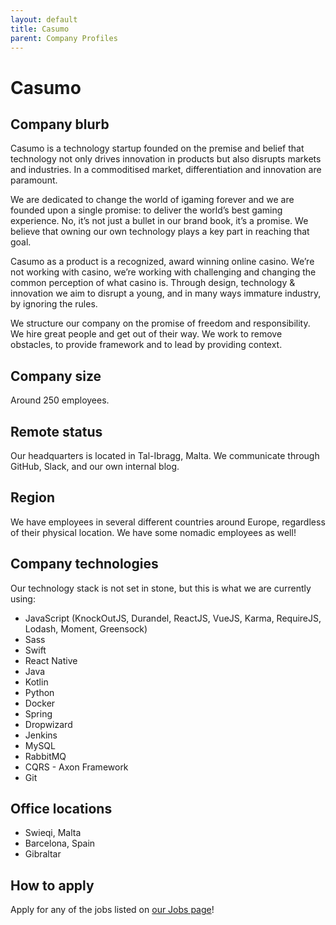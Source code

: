```yaml
---
layout: default
title: Casumo
parent: Company Profiles
---
```


# Casumo

## Company blurb

Casumo is a technology startup founded on the premise and belief that technology not only drives innovation in products but also disrupts markets and industries. In a commoditised market, differentiation and innovation are paramount.

We are dedicated to change the world of igaming forever and we are founded upon a single promise: to deliver the world’s best gaming experience. No, it’s not just a bullet in our brand book, it’s a promise. We believe that owning our own technology plays a key part in reaching that goal.

Casumo as a product is a recognized, award winning online casino. We’re not working with casino, we’re working with challenging and changing the common perception of what casino is. Through design, technology & innovation we aim to disrupt a young, and in many ways immature industry, by ignoring the rules.

We structure our company on the promise of freedom and responsibility. We hire great people and get out of their way. We work to remove obstacles, to provide framework and to lead by providing context.

## Company size

Around 250 employees.

## Remote status

Our headquarters is located in Tal-Ibragg, Malta. We communicate through GitHub, Slack, and our own internal blog.

## Region

We have employees in several different countries around Europe, regardless of their physical location. We have some nomadic employees as well!

## Company technologies

Our technology stack is not set in stone, but this is what we are currently using:
- JavaScript (KnockOutJS, Durandel, ReactJS, VueJS, Karma, RequireJS, Lodash, Moment, Greensock)
- Sass
- Swift
- React Native
- Java
- Kotlin
- Python
- Docker
- Spring
- Dropwizard
- Jenkins
- MySQL
- RabbitMQ
- CQRS - Axon Framework
- Git

## Office locations

- Swieqi, Malta
- Barcelona, Spain
- Gibraltar

## How to apply

Apply for any of the jobs listed on [our Jobs page](http://www.casumocareers.com/)!
